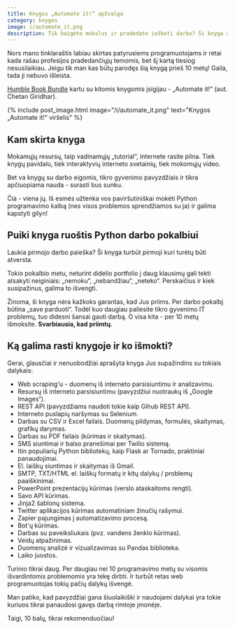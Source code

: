 ```yaml
---
title: Knygos „Automate it!“ apžvalga
category: knygos
image: i/automate_it.png
description: Tik baigėte mokslus ir pradedate ieškoti darbo? Ši knyga apie IT procesų automatizavimą su Python padės rimtai pasiruošti.
---
```


Nors mano tinklaraštis labiau skirtas patyrusiems programuotojams ir retai kada rašau profesijos pradedančiųjų temomis, bet šį kartą tiesiog nesusilaikiau. Jeigu tik man kas būtų parodęs šią knygą prieš 10 metų! Gaila, tada ji nebuvo išleista.

[Humble Book Bundle](https://www.humblebundle.com/books/devops-books?utm_source=www.jarmalavicius.lt) kartu su kitomis knygomis įsigijau - „Automate it!“ (aut. Chetan Giridhar).

{% include post_image.html image="/i/automate_it.png" text="Knygos „Automate it!“ viršelis" %}

## Kam skirta knyga

Mokamųjų resursų, taip vadinamųjų „tutorial“, internete rasite pilna. Tiek knygų pavidalu, tiek interaktyvių interneto svetainių, tiek mokomųjų video.

Bet va knygų su darbo eigomis, tikro gyvenimo pavyzdžiais ir tikra apčiuopiama nauda - surasti bus sunku.

Čia - viena jų. Iš esmės užtenka vos paviršutiniškai mokėti Python programavimo kalbą (nes visos problemos sprendžiamos su ja) ir galima kapstyti gilyn!

## Puiki knyga ruoštis Python darbo pokalbiui

Laukia pirmojo darbo paieška? Ši knyga turbūt pirmoji kuri turėtų būti atversta.

Tokio pokalbio metu, neturint didelio portfolio į daug klausimų gali tekti atsakyti neiginiais: „nemoku“, „nebandžiau“, „neteko“. Perskaičius ir kiek susipažinus, galima to išvengti.

Žinoma, ši knyga nėra kažkoks garantas, kad Jus priims. Per darbo pokalbį būtina „save parduoti“. Todėl kuo daugiau paliesite tikro gyvenimo IT problemų, tuo didesni šansai gauti darbą. O visa kita - per 10 metų išmoksite. **Svarbiausia, kad priimtų.**

## Ką galima rasti knygoje ir ko išmokti?

Gerai, glausčiai ir nenuobodžiai aprašyta knyga Jus supažindins su tokiais dalykais:

* Web scraping'u - duomenų iš interneto parsisiuntimu ir analizavimu.
* Resursų iš interneto parsisiuntimu (pavyzdžiui nuotraukų iš „Google Images“).
* REST API (pavyzdžiams naudoti tokie kaip Gihub REST API).
* Interneto puslapių naršymas su Selenium.
* Darbas su CSV ir Excel failais. Duomenų pildymas, formulės, skaitymas, grafikų darymas.
* Darbas su PDF failais (kūrimas ir skaitymas).
* SMS siuntimai ir balso pranešimai per Twilio sistemą.
* Itin populiarių Python bibliotekų, kaip Flask ar Tornado, praktiniai panaudojimai.
* El. laiškų siuntimas ir skaitymas iš Gmail.
* SMTP, TXT/HTML el. laiškų formatų ir kitų dalykų / problemų paaiškinimai.
* PowerPoint prezentacijų kūrimas (verslo ataskaitoms rengti).
* Savo API kūrimas.
* Jinja2 šablonų sistema.
* Twitter aplikacijos kūrimas automatiniam žinučių rašymui.
* Zapier pajungimas į automatizavimo procesą.
* Bot'ų kūrimas.
* Darbas su paveiksliukais (pvz. vandens ženklo kūrimas).
* Veidų atpažinimas.
* Duomenų analizė ir vizualizavimas su Pandas biblioteka.
* Laiko juostos.

Turinio tikrai daug. Per daugiau nei 10 programavimo metų su visomis išvardintomis problemomis yra tekę dirbti. Ir turbūt retas web programuotojas tokių pačių dalykų išvengė.

Man patiko, kad pavyzdžiai gana šiuolaikiški ir naudojami dalykai yra tokie kuriuos tikrai panaudosi gavęs darbą rimtoje įmonėje.

Taigi, 10 balų, tikrai rekomenduočiau!
